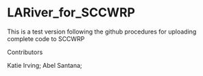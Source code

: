 # LARiver_for_SCCWRP

This is a test version following the github procedures for uploading complete code to SCCWRP


Contributors

Katie Irving;
Abel Santana;